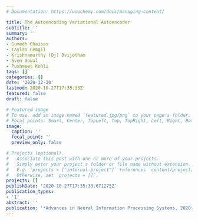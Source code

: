 ```yaml
---
# Documentation: https://wowchemy.com/docs/managing-content/

title: The Autoencoding Variational Autoencoder
subtitle: ''
summary: ''
authors:
- Sumedh Ghaisas
- Taylan Cemgil
- Krishnamurthy (Dj) Dvijotham
- Sven Gowal
- Pushmeet Kohli
tags: []
categories: []
date: '2020-12-20'
lastmod: 2020-10-27T17:35:33Z
featured: false
draft: false

# Featured image
# To use, add an image named `featured.jpg/png` to your page's folder.
# Focal points: Smart, Center, TopLeft, Top, TopRight, Left, Right, BottomLeft, Bottom, BottomRight.
image:
  caption: ''
  focal_point: ''
  preview_only: false

# Projects (optional).
#   Associate this post with one or more of your projects.
#   Simply enter your project's folder or file name without extension.
#   E.g. `projects = ["internal-project"]` references `content/project/deep-learning/index.md`.
#   Otherwise, set `projects = []`.
projects: []
publishDate: '2020-10-27T17:35:33.671275Z'
publication_types:
- '1'
abstract: ''
publication: '*Advances in Neural Information Processing Systems, 2020*'
---
```

